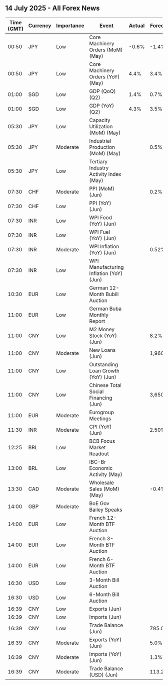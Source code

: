 ## 14 July 2025 - All Forex News

| Time (GMT) | Currency | Importance | Event | Actual | Forecast | Previous |
|------|----------|------------|-------|--------|----------|----------|
| 00:50 | JPY | Low | Core Machinery Orders (MoM) (May) | -0.6% | -1.4% | -9.1% |
| 00:50 | JPY | Low | Core Machinery Orders (YoY) (May) | 4.4% | 3.4% | 6.6% |
| 01:00 | SGD | Low | GDP (QoQ) (Q2) | 1.4% | 0.7% | -0.5% |
| 01:00 | SGD | Low | GDP (YoY) (Q2) | 4.3% | 3.5% | 4.1% |
| 05:30 | JPY | Low | Capacity Utilization (MoM) (May) |  |  | 1.3% |
| 05:30 | JPY | Moderate | Industrial Production (MoM) (May) |  | 0.5% | 0.5% |
| 05:30 | JPY | Low | Tertiary Industry Activity Index (May) |  |  | -10.90 |
| 07:30 | CHF | Moderate | PPI (MoM) (Jun) |  | 0.2% | -0.5% |
| 07:30 | CHF | Low | PPI (YoY) (Jun) |  |  | -0.7% |
| 07:30 | INR | Low | WPI Food (YoY) (Jun) |  |  | -1.56% |
| 07:30 | INR | Low | WPI Fuel (YoY) (Jun) |  |  | -2.27% |
| 07:30 | INR | Moderate | WPI Inflation (YoY) (Jun) |  | 0.52% | 0.39% |
| 07:30 | INR | Low | WPI Manufacturing Inflation (YoY) (Jun) |  |  | 2.04% |
| 10:30 | EUR | Low | German 12-Month Bubill Auction |  |  | 1.808% |
| 11:00 | EUR | Low | German Buba Monthly Report |  |  |  |
| 11:00 | CNY | Low | M2 Money Stock (YoY) (Jun) |  | 8.2% | 7.9% |
| 11:00 | CNY | Moderate | New Loans (Jun) |  | 1,960.0B | 620.0B |
| 11:00 | CNY | Low | Outstanding Loan Growth (YoY) (Jun) |  |  | 7.1% |
| 11:00 | CNY | Low | Chinese Total Social Financing (Jun) |  | 3,650.0B | 2,290.0B |
| 11:00 | EUR | Moderate | Eurogroup Meetings |  |  |  |
| 11:30 | INR | Moderate | CPI (YoY) (Jun) |  | 2.50% | 2.82% |
| 12:25 | BRL | Low | BCB Focus Market Readout |  |  |  |
| 13:00 | BRL | Low | IBC-Br Economic Activity (May) |  |  | 0.20% |
| 13:30 | CAD | Moderate | Wholesale Sales (MoM) (May) |  | -0.4% | -2.3% |
| 14:00 | GBP | Moderate | BoE Gov Bailey Speaks |  |  |  |
| 14:00 | EUR | Low | French 12-Month BTF Auction |  |  | 1.892% |
| 14:00 | EUR | Low | French 3-Month BTF Auction |  |  | 1.924% |
| 14:00 | EUR | Low | French 6-Month BTF Auction |  |  | 1.903% |
| 16:30 | USD | Low | 3-Month Bill Auction |  |  | 4.255% |
| 16:30 | USD | Low | 6-Month Bill Auction |  |  | 4.145% |
| 16:39 | CNY | Low | Exports (Jun) |  |  | 6.30M |
| 16:39 | CNY | Low | Imports (Jun) |  |  | -2.10M |
| 16:39 | CNY | Low | Trade Balance (Jun) |  | 785.00B | 743.56B |
| 16:39 | CNY | Moderate | Exports (YoY) (Jun) |  | 5.0% | 4.8% |
| 16:39 | CNY | Moderate | Imports (YoY) (Jun) |  | 1.3% | -3.4% |
| 16:39 | CNY | Moderate | Trade Balance (USD) (Jun) |  | 113.20B | 103.22B |
